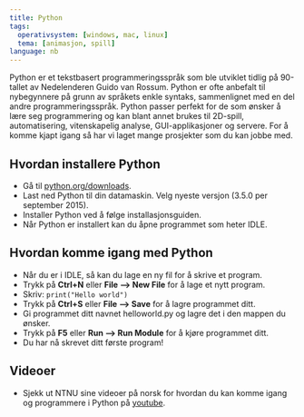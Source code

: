 ```yaml
---
title: Python
tags:
  operativsystem: [windows, mac, linux]
  tema: [animasjon, spill]
language: nb
---
```


Python er et tekstbasert programmeringsspråk som ble utviklet tidlig på 90-tallet av
Nedelenderen Guido van Rossum. Python er ofte anbefalt til nybegynnere på grunn av språkets
enkle syntaks, sammenlignet med en del andre programmeringsspråk. Python passer perfekt for
de som ønsker å lære seg programmering og kan blant annet brukes til 2D-spill, automatisering,
vitenskapelig analyse, GUI-applikasjoner og servere. For å komme kjapt igang så har vi laget
mange prosjekter som du kan jobbe med.


## Hvordan installere Python

- Gå til [python.org/downloads](https://python.org/downloads).
- Last ned Python til din datamaskin. Velg nyeste versjon (3.5.0 per september
  2015).
- Installer Python ved å følge installasjonsguiden.
- Når Python er installert kan du åpne programmet som heter IDLE.

## Hvordan komme igang med Python

- Når du er i IDLE, så kan du lage en ny fil for å skrive et program.
- Trykk på **Ctrl+N** eller **File --> New File** for å lage et nytt program.
- Skriv: `print("Hello world")`
- Trykk på **Ctrl+S** eller **File --> Save** for å lagre programmet ditt.
- Gi programmet ditt navnet helloworld.py og lagre det i den mappen du ønsker.
- Trykk på **F5** eller **Run --> Run Module** for å kjøre programmet ditt.
- Du har nå skrevet ditt første program!

## Videoer

- Sjekk ut NTNU sine videoer på norsk for hvordan du kan komme igang og
  programmere i Python på
  [youtube](https://www.youtube.com/channel/UCNwXyHlGGOWZLzTy0-hM63w/videos?flow=grid&sort=da&view=0).

